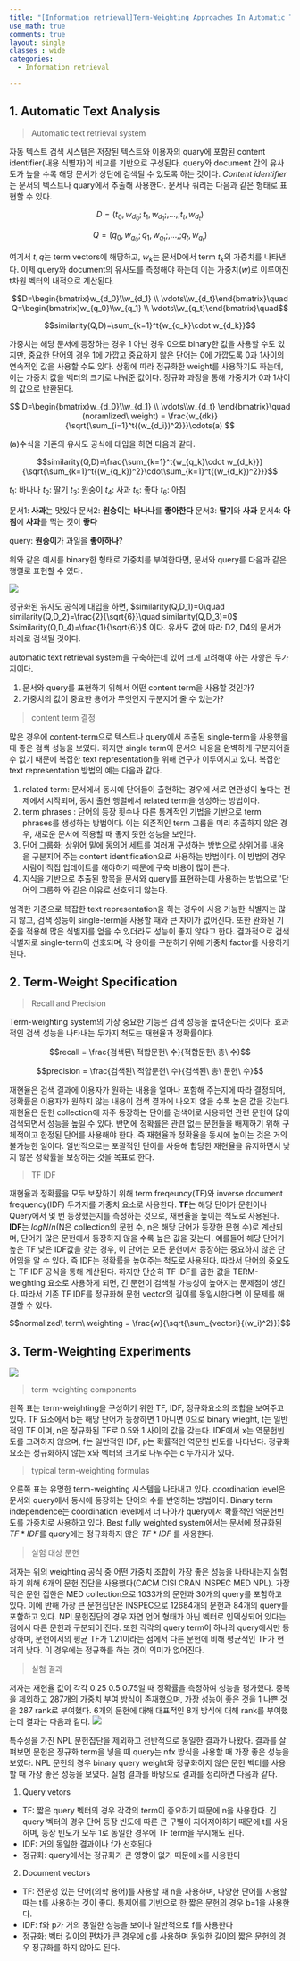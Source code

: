 ```yaml
---
title: "[Information retrieval]Term-Weighting Approaches In Automatic Text Retrieval 논문 요약"
use_math: true
comments: true
layout: single
classes : wide
categories:
  - Information retrieval

---
```


## 1. Automatic Text Analysis
>Automatic text retrieval system

자동 텍스트 검색 시스템은 저장된 텍스트와 이용자의 quary에 포함된 content identifier(내용 식별자)의 비교를 기반으로 구성된다. query와 document 간의 유사도가 높을 수록 해당 문서가 상단에 검색될 수 있도록 하는 것이다. *Content identifier*는 문서의 텍스트나 quary에서 추출해 사용한다. 문서나 쿼리는 다음과 같은 형태로 표현할 수 있다.


$$D=(t_0,w_{d_0};t_1,w_{d_1};,...,;t_t,w_{d_t})$$ 

$$Q=(q_0,w_{q_0};q_1,w_{q_1};,...,;q_t,w_{q_t})$$ 

여기서 $t,q$는 term vectors에 해당하고, $w_k$는 문서D에서 term $t_k$의 가중치를 나타낸다. 이제 query와 document의 유사도를 측정해야 하는데 이는 가중치($w$)로 이루어진 t차원 벡터의 내적으로 계산된다. 

$$D=\begin{bmatrix}w_{d_0}\\w_{d_1} \\ \vdots\\w_{d_t}\end{bmatrix}\quad Q=\begin{bmatrix}w_{q_0}\\w_{q_1} \\ \vdots\\w_{q_t}\end{bmatrix}\quad$$ 

$$similarity(Q,D)=\sum_{k=1}^t{w_{q_k}\cdot w_{d_k}}$$ 

가중치는 해당 문서에 등장하는 경우 1 아닌 경우 0으로 binary한 값을 사용할 수도 있지만, 중요한 단어의 경우 1에 가깝고 중요하지 않은 단어는 0에 가깝도록 0과 1사이의 연속적인 값을 사용할 수도 있다. 상황에 따라 정규화한 weight를 사용하기도 하는데, 이는 가중치 값을 벡터의 크기로 나눠준 값이다. 정규화 과정을 통해 가중치가 0과 1사이의 값으로 반환된다. 

$$ D=\begin{bmatrix}w_{d_0}\\w_{d_1} \\ \vdots\\w_{d_t} \end{bmatrix}\quad (noramlized\ weight) = \frac{w_{dk}}{\sqrt{\sum_{i=1}^t{(w_{d_i})^2}}}\cdots(a) $$ 

(a)수식을 기존의 유사도 공식에 대입을 하면 다음과 같다.

$$similarity(Q,D)=\frac{\sum_{k=1}^t{w_{q_k}\cdot w_{d_k}}}{\sqrt{\sum_{k=1}^t{(w_{q_k})^2}\cdot\sum_{k=1}^t{(w_{d_k})^2}}}$$

$t_1$: 바나나 $t_2$: 딸기 $t_3$: 원숭이 $t_4$: 사과  $t_5$: 좋다 $t_6$: 아침 <br/>

문서1: **사과**는 맛있다 
문서2: **원숭이**는 **바나나**를 **좋아한다** 
문서3: **딸기**와 **사과** 
문서4: **아침**에 **사과**를 먹는 것이 **좋다** <br/>

query: **원숭이**가 과일을 **좋아하나**?<br/>

위와 같은 예시를 binary한 형태로 가중치를 부여한다면, 문서와 query를 다음과 같은 행렬로 표현할 수 있다. 

![](https://i.imgur.com/J5zDsZj.png)


정규화된 유사도 공식에 대입을 하면,
$similarity(Q,D_1)=0\quad similarity(Q,D_2)=\frac{2}{\sqrt{6}}\quad similarity(Q,D_3)=0$  $similarity(Q,D_4)=\frac{1}{\sqrt{6}}$ 이다. 
유사도 값에 따라 D2, D4의 문서가 차례로 검색될 것이다.<br/>

automatic text retrieval system을 구축하는데 있어 크게 고려해야 하는 사항은 두가지이다. 
1. 문서와 query를 표현하기 위해서 어떤 content term을 사용할 것인가? 
2. 가중치의 값이 중요한 용어가 무엇인지 구분지어 줄 수 있는가?

> content term 결정

많은 경우에 content-term으로 텍스트나 query에서 추출된 single-term을 사용했을 때 좋은 검색 성능을 보였다. 하지만 single term이 문서의 내용을 완벽하게 구분지어줄 수 없기 때문에 복잡한 text representation을 위해 연구가 이루어지고 있다. 복잡한 text representation 방법의 예는 다음과 같다.  

1. related term: 문서에서 동시에 단어들이 출현하는 경우에 서로 연관성이 높다는 전제에서 시작되며, 동시 출현 행렬에서 related term을 생성하는 방법이다.
2. term phrases : 단어의 등장 횟수나 다른 통계적인 기법을 기반으로 term phrases를 생성하는 방법이다. 이는 의존적인 term 그룹을 미리 추출하지 않은 경우, 새로운 문서에 적용할 때 좋지 못한 성능을 보인다.
3. 단어 그룹화: 상위어 밑에 동의어 세트를 여러개 구성하는 방법으로 상위어를 내용을 구분지어 주는 content identification으로 사용하는 방법이다. 이 방법의 경우 사람이 직접 업데이트를 해야하기 때문에 구축 비용이 많이 든다. 
4. 지식을 기반으로 추출된 항목을 문서와 query를 표현하는데 사용하는 방법으로 '단어의 그룹화'와 같은 이유로 선호되지 않는다.

엄격한 기준으로 복잡한 text representation을 하는 경우에 사용 가능한 식별자는 많지 않고, 검색 성능이 single-term을 사용할 때와 큰 차이가 없어진다. 또한 완화된 기준을 적용해 많은 식별자를 얻을 수 있더라도 성능이 좋지 않다고 한다. 결과적으로 검색 식별자로 single-term이 선호되며, 각 용어를 구분하기 위해 가중치 factor를 사용하게 된다. 

## 2. Term-Weight Specification
>Recall and Precision

Term-weighting system의 가장 중요한 기능은 검색 성능을 높여준다는 것이다. 효과적인 검색 성능을 나타내는 두가지 척도는 재현율과 정확률이다. 

$$recall = \frac{검색된\ 적합문헌\ 수}{적합문헌\ 총\ 수}$$ 

$$precision = \frac{검색된\ 적합문헌\ 수}{검색된\ 총\ 문헌\ 수}$$ 

재현율은 검색 결과에 이용자가 원하는 내용을 얼마나 포함해 주는지에 따라 결정되며, 정확률은 이용자가 원하지 않는 내용이 검색 결과에 나오지 않을 수록 높은 값을 갖는다. 재현율은 문헌 collection에 자주 등장하는 단어를 검색어로 사용하면 관련 문헌이 많이 검색되면서 성능을 높일 수 있다. 반면에 정확률은 관련 없는 문헌들을 배제하기 위해 구체적이고 한정된 단어를 사용해야 한다. 즉 재현율과 정확율을 동시에 높이는 것은 거의 불가능한 일이다. 일반적으로는 포괄적인 단어를 사용해 합당한 재현율을 유지하면서 낮지 않은 정확률을 보장하는 것을 목표로 한다. 

>TF IDF

재현율과 정확률을 모두 보장하기 위해 term freqeuncy(TF)와 inverse document frequency(IDF) 두가지를 가중치 요소로 사용한다. **TF**는 해당 단어가 문헌이나 Query에서 몇 번 등장했는지를 측정하는 것으로, 재현율을 높이는 척도로 사용된다. **IDF**는 $log{N/n}$(N은 collection의 문헌 수, n은 해당 단어가 등장한 문헌 수)로 계산되며, 단어가 많은 문헌에서 등장하지 않을 수록 높은 값을 갖는다. 예를들어 해당 단어가 높은 TF 낮은 IDF값을 갖는 경우, 이 단어는 모든 문헌에서 등장하는 중요하지 않은 단어임을 알 수 있다. 즉 IDF는 정확률을 높여주는 척도로 사용된다. 따라서 단어의 중요도는 TF IDF 공식을 통해 계산된다. 하지만 단순히 TF IDF를 곱한 값을 TERM-weighting 요소로 사용하게 되면, 긴 문헌이 검색될 가능성이 높아지는 문제점이 생긴다. 따라서 기존 TF IDF를 정규화해 문헌 vector의 길이를 동일시한다면 이 문제를 해결할 수 있다. 

$$normalized\ term\ weighting = \frac{w}{\sqrt{\sum_{vectori}{(w_i)^2}}}$$

## 3. Term-Weighting Experiments
![](https://i.imgur.com/ZfZQ12x.png)

>term-weighting components

왼쪽 표는 term-weighting을 구성하기 위한 TF, IDF, 정규화요소의 조합을 보여주고 있다. TF 요소에서 b는 해당 단어가 등장하면 1 아니면 0으로 binary wieght, t는 일반적인 TF 이며, n은 정규화된 TF로 0.5와 1 사이의 값을 갖는다. IDF에서 x는 역문헌빈도를 고려하지 않으며, f는 일반적인 IDF, p는 확률적인 역문헌 빈도를 나타낸다. 정규화 요소는 정규화하지 않는 x와 벡터의 크기로 나눠주는 c 두가지가 있다. 

> typical term-weighting formulas 

오른쪽 표는 유명한 term-weighting 시스템을 나타내고 있다. coordination level은 문서와 query에서 동시에 등장하는 단어의 수를 반영하는 방법이다. Binary term independence는 coordination level에서 더 나아가 query에서 확률적인 역문헌빈도를 가중치로 사용하고 있다. Best fully weighted system에서는 문서에 정규화된 $TF*IDF$를 query에는 정규화하지 않은 $TF*IDF$ 를 사용한다. 

> 실험 대상 문헌

저자는 위의 weighting 공식 중 어떤 가중치 조합이 가장 좋은 성능을 나타내는지 실험하기 위해 6개의 문헌 집단을 사용했다(CACM CISI CRAN INSPEC MED NPL). 가장 작은 문헌 집한은 MED collection으로 1033개의 문헌과 30개의 query를 포함하고 있다. 이에 반해 가장 큰 문헌집단은 INSPEC으로 12684개의 문헌과 84개의 query를 포함하고 있다. NPL문헌집단의 경우 자연 언어 형태가 아닌 벡터로 인덱싱되어 있다는 점에서 다른 문헌과 구분되어 진다. 또한 각각의 query term이 하나의 query에서만 등장하며, 문헌에서의 평균 TF가 1.21이라는 점에서 다른 문헌에 비해 평균적인 TF가 현저히 낮다. 이 경우에는 정규화를 하는 것이 의미가 없어진다. 

> 실험 결과

저자는 재현율 값이 각각 0.25 0.5 0.75일 때 정확률을 측정하여 성능을 평가했다. 중복을 제외하고 287개의 가중치 부여 방식이 존재했으며, 가장 성능이 좋은 것을 1 나쁜 것을 287 rank로 부여했다. 6개의 문헌에 대해 대표적인 8개 방식에 대해 rank를 부여했는데 결과는 다음과 같다. 
![](https://i.imgur.com/Vj8VERz.png)

특수성을 가진 NPL 문헌집단을 제외하고 전반적으로 동일한 결과가 나왔다. 결과를 살펴보면 문헌은 정규화 term을 넣을 때 query는 nfx 방식을 사용할 때 가장 좋은 성능을 보였다. NPL 문헌의 경우 binary query weight와 정규화하지 않은 문헌 벡터를 사용할 때 가장 좋은 성능을 보였다. 실험 결과를 바탕으로 결과를 정리하면 다음과 같다.

1. Query vetors
- TF: 짧은 query 벡터의 경우 각각의 term이 중요하기 때문에 n을 사용한다. 긴 query 벡터의 경우 단어 등장 빈도에 따른 큰 구별이 지어져야하기 때문에 t를 사용하며, 등장 빈도가 모두 1로 동일한 경우에 TF term을 무시해도 된다.
- IDF: 거의 동일한 결과이나 f가 선호된다
- 정규화: query에서는 정규화가 큰 영향이 없기 때문에 x를 사용한다
2. Document vectors
- TF: 전문성 있는 단어(의학 용어)를 사용할 때 n을 사용하며, 다양한 단어를 사용할 때는 t를 사용하는 것이 좋다. 통제어를 기반으로 한 짧은 문헌의 경우 b=1을 사용한다.
- IDF: f와 p가 거의 동일한 성능을 보이나 일반적으로 f를 사용한다
- 정규화: 벡터 길이의 편차가 큰 경우에 c를 사용하며 동일한 길이의 짧은 문헌의 경우 정규화를 하지 않아도 된다. 







